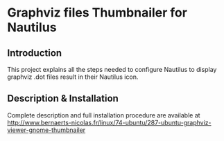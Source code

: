 # Graphviz files Thumbnailer for Nautilus #

## Introduction ##

This project explains all the steps needed to configure Nautilus to display graphviz .dot files result in their Nautilus icon.

## Description & Installation ##

Complete description and full installation procedure are available at
http://www.bernaerts-nicolas.fr/linux/74-ubuntu/287-ubuntu-graphviz-viewer-gnome-thumbnailer
